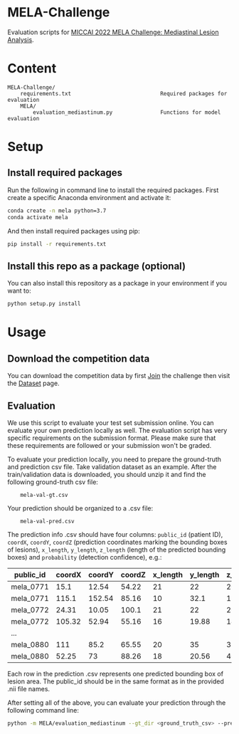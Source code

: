 # MELA-Challenge

Evaluation scripts for [MICCAI 2022 MELA Challenge: Mediastinal Lesion Analysis](https://mela.grand-challenge.org/).


# Content

```
MELA-Challenge/
    requirements.txt                            Required packages for evaluation
    MELA/
        evaluation_mediastinum.py               Functions for model evaluation
```

# Setup

## Install required packages

Run the following in command line to install the required packages. First create a specific Anaconda environment and activate it:
```bash
conda create -n mela python=3.7
conda activate mela
```
And then install required packages using pip:
```bash
pip install -r requirements.txt
```

## Install this repo as a package (optional)

You can also install this repository as a package in your environment if you want to:
```bash
python setup.py install
```

# Usage

## Download the competition data

You can download the competition data by first [Join](https://mela.grand-challenge.org/participants/registration/create/) the challenge then visit the [Dataset](https://mela.grand-challenge.org/dataset/) page.

## Evaluation

We use this script to evaluate your test set submission online. You can evaluate your own prediction locally as well. The evaluation script has very specific requirements on the submission format. Please make sure that these requirements are followed or your submission won't be graded.

To evaluate your prediction locally, you need to prepare the ground-truth and prediction csv file. Take validation dataset as an example. After the train/validation data is downloaded, you should unzip it and find the following ground-truth csv file:
```
    mela-val-gt.csv
```

Your prediction should be organized to a .csv file:
```
    mela-val-pred.csv
```


The prediction info .csv should have four columns: ```public_id``` (patient ID), ```coordX```, ```coordY```, ```coordZ``` (prediction coordinates marking the bounding boxes of lesions), ```x_length```, ```y_length```, ```z_length``` (length of the predicted bounding boxes) and ```probability``` (detection confidence), e.g.:

|public_id|coordX|coordY|coordZ|x_length|y_length|z_length|probability|
|-|-|-|-|-|-|-|-|
|mela_0771|15.1|12.54|54.22|21|22|20.2|0.75|
|mela_0771|115.1|152.54|85.16|10|32.1|15.3|0.26|
|mela_0772|24.31|10.05|100.1|21|22|20.2|0.66|
|mela_0772|105.32|52.94|55.16|16|19.88|14|0.35|
|...||||||||
|mela_0880|111|85.2|65.55|20|35|37.25|0.55|
|mela_0880|52.25|73|88.26|18|20.56|40.25|0.27|

Each row in the prediction .csv represents one predicted bounding box of lesion area. The public_id should be in the same format as in the provided .nii file names.

After setting all of the above, you can evaluate your prediction through the following command line:
```bash
python -m MELA/evaluation_mediastinum --gt_dir <ground_truth_csv> --pred_dir <prediction_csv>
```

